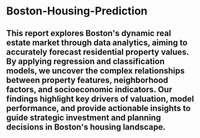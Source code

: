 # Boston-Housing-Prediction
## This report explores Boston's dynamic real estate market through data analytics, aiming to accurately forecast residential property values. By applying regression and classification models, we uncover the complex relationships between property features, neighborhood factors, and socioeconomic indicators. Our findings highlight key drivers of valuation, model performance, and provide actionable insights to guide strategic investment and planning decisions in Boston's housing landscape.
